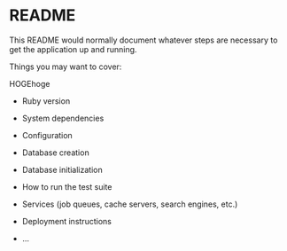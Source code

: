 
# README

This README would normally document whatever steps are necessary to get the
application up and running.

Things you may want to cover:

HOGEhoge

* Ruby version

* System dependencies

* Configuration

* Database creation

* Database initialization

* How to run the test suite

* Services (job queues, cache servers, search engines, etc.)

* Deployment instructions

* ...
